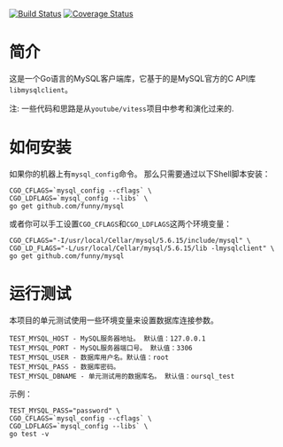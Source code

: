 [![Build Status](https://travis-ci.org/funny/mysql.svg?branch=master)](https://travis-ci.org/funny/mysql)
[![Coverage Status](https://coveralls.io/repos/funny/mysql/badge.svg?branch=master&service=github)](https://coveralls.io/github/funny/mysql?branch=master)

简介
====

这是一个Go语言的MySQL客户端库，它基于的是MySQL官方的C API库`libmysqlclient`。

注: 一些代码和思路是从`youtube/vitess`项目中参考和演化过来的.

如何安装
=======

如果你的机器上有`mysql_config`命令。 那么只需要通过以下Shell脚本安装：

```shell
CGO_CFLAGS=`mysql_config --cflags` \
CGO_LDFLAGS=`mysql_config --libs` \
go get github.com/funny/mysql
```

或者你可以手工设置`CGO_CFLAGS`和`CGO_LDFLAGS`这两个环境变量：

```shell
CGO_CFLAGS="-I/usr/local/Cellar/mysql/5.6.15/include/mysql" \
CGO_LD_FLAGS="-L/usr/local/Cellar/mysql/5.6.15/lib -lmysqlclient" \
go get github.com/funny/mysql
```

运行测试
=======

本项目的单元测试使用一些环境变量来设置数据库连接参数。

```
TEST_MYSQL_HOST - MySQL服务器地址。 默认值：127.0.0.1
TEST_MYSQL_PORT - MySQL服务器端口号。 默认值：3306
TEST_MYSQL_USER - 数据库用户名。默认值：root
TEST_MYSQL_PASS - 数据库密码。
TEST_MYSQL_DBNAME - 单元测试用的数据库名。 默认值：oursql_test
```

示例：

```shell
TEST_MYSQL_PASS="password" \
CGO_CFLAGS=`mysql_config --cflags` \
CGO_LDFLAGS=`mysql_config --libs` \
go test -v
```